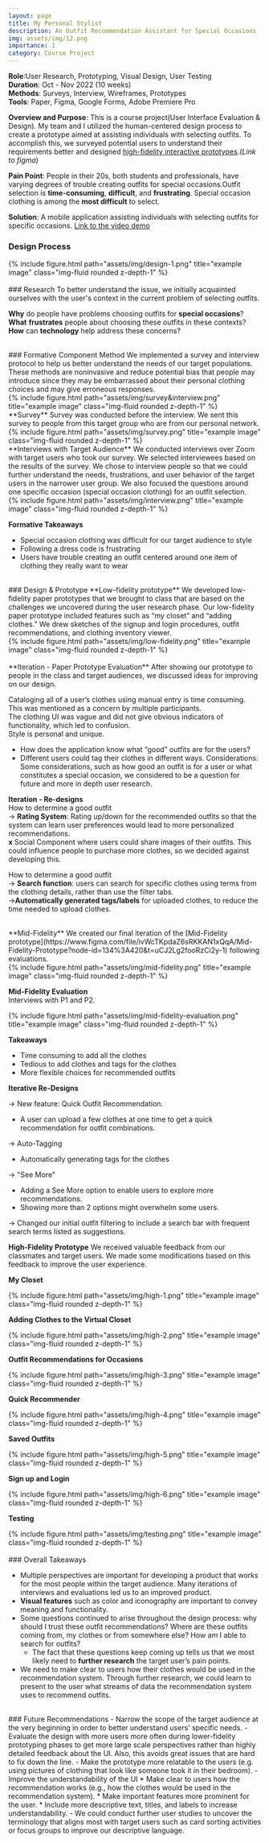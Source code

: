 ```yaml
---
layout: page
title: My Personal Stylist
description: An Outfit Recommendation Assistant for Special Occasions
img: assets/img/12.png
importance: 1
category: Course Project
---
```


**Role**:User Research, Prototyping, Visual Design, User Testing    
**Duration**: Oct - Nov 2022 (10 weeks)  
**Methods**: Surveys, Interview, Wireframes, Prototypes  
**Tools**: Paper, Figma, Google Forms, Adobe Premiere Pro  

**Overview and Purpose**: This is a course project(User Interface Evaluation & Design). My team and I utilized the human-centered design process to create a prototype aimed at assisting individuals with selecting outfits. To accomplish this, we surveyed potential users to understand their requirements better and designed [high-fidelity interactive prototypes](https://www.figma.com/proto/ivWcTKpdaZ6sRKKAN1xQqA/Mid-Fidelity-Prototype?page-id=357%3A3531&node-id=376%3A3547&viewport=855%2C400%2C0.5&scaling=scale-down&starting-point-node-id=376%3A3601).(*Link to figma*)

**Pain Point**: People in their 20s, both students and professionals, have varying degrees of trouble creating outfits for special occasions.Outfit selection is __time-consuming__, __difficult__, and __frustrating__. Special occasion clothing is among the __most difficult__ to select.

**Solution**: A mobile application assisting individuals with selecting outfits for specific occasions.
[Link to the video demo](https://vimeo.com/779518652)

### Design Process
<div class="row">
    <div class="col-sm mt-3 mt-md-0">
        {% include figure.html path="assets/img/design-1.png" title="example image" class="img-fluid rounded z-depth-1" %}
    </div>
</div>

<br>
### Research
To better understand the issue, we initially acquainted ourselves with the user's context in the current problem of selecting outfits.

**Why** do people have problems choosing outfits for **special occasions**?  
**What** **frustrates** people about choosing these outfits in these contexts?  
**How** can **technology** help address these concerns?

<br>
### Formative Component Method
We implemented a survey and interview protocol to help us better understand the needs of our target populations. These methods are noninvasive and reduce potential bias that people may introduce since they may be embarrassed about their personal clothing choices and may give erroneous responses.
<div class="row">
    <div class="col-sm mt-3 mt-md-0">
        {% include figure.html path="assets/img/survey&interview.png" title="example image" class="img-fluid rounded z-depth-1" %}
    </div>
</div>
**Survey**  
Survey was conducted before the interview. We sent this survey to people from this target group who are from our personal network.  
<div class="row">
    <div class="col-sm mt-3 mt-md-0">
        {% include figure.html path="assets/img/survey.png" title="example image" class="img-fluid rounded z-depth-1" %}
    </div>
</div>
**Interviews with Target Audience**  
We conducted interviews over Zoom with target users who took our survey. We selected interviewees based on the results of the survey. We chose to interview people so that we could further understand the needs, frustrations, and user behavior of the target users in the narrower user group. We also focused the questions around one specific occasion (special occasion clothing) for an outfit selection.
<div class="row">
    <div class="col-sm mt-3 mt-md-0">
        {% include figure.html path="assets/img/interview.png" title="example image" class="img-fluid rounded z-depth-1" %}
    </div>
</div>

**Formative Takeaways**  
* Special occasion clothing was difficult for our target audience to style
* Following a dress code is frustrating
* Users have trouble creating an outfit centered around one item of clothing they really want to wear

<br>
### Design & Prototype  
**Low-fidelity prototype**  
We developed low-fidelity paper prototypes that we brought to class that are based on the challenges we uncovered during the user research phase. Our low-fidelity paper prototype included features such as “my closet” and “adding clothes.” We drew sketches of the signup and login procedures, outfit recommendations, and clothing inventory viewer.
<div class="row">
    <div class="col-sm mt-3 mt-md-0">
        {% include figure.html path="assets/img/low-fidelity.png" title="example image" class="img-fluid rounded z-depth-1" %}
    </div>
</div>

<br>
**Iteration - Paper Prototype Evaluation**  
After showing our prototype to people in the class and target audiences, we discussed ideas for improving on our design.

Cataloging all of a user’s clothes using manual entry is time consuming. This was mentioned as a concern by multiple participants.  
The clothing UI was vague and did not give obvious indicators of functionality, which led to confusion.  
Style is personal and unique.  
* How does the application know what “good” outfits are for the users?  
* Different users could tag their clothes in different ways.
Considerations: Some considerations, such as how good an outfit is for a user or what constitutes a special occasion, we considered to be a question for future and more in depth user research.

**Iteration - Re-designs**  
How to determine a good outfit  
→ **Rating System**: Rating up/down for the recommended outfits so that the system can learn user preferences would lead to more personalized recommendations.  
__x__ Social Component where users could share images of their outfits. This could influence people to purchase more clothes, so we decided against developing this.  

How to determine a good outfit  
→ **Search function**: users can search for specific clothes using terms from the clothing details, rather than use the filter tabs.  
→**Automatically generated tags/labels** for uploaded clothes, to reduce the time needed to upload clothes.

<br>
**Mid-Fidelity**  
We created our final iteration of the [Mid-Fidelity prototype](https://www.figma.com/file/ivWcTKpdaZ6sRKKAN1xQqA/Mid-Fidelity-Prototype?node-id=134%3A420&t=uCJ2Lg2fooRzCi2y-1) following evaluations.
<div class="row">
    <div class="col-sm mt-3 mt-md-0">
        {% include figure.html path="assets/img/mid-fidelity.png" title="example image" class="img-fluid rounded z-depth-1" %}
    </div>
</div>

**Mid-Fidelity Evaluation**  
Interviews with P1 and P2.
<div class="row">
    <div class="col-sm mt-3 mt-md-0">
        {% include figure.html path="assets/img/mid-fidelity-evaluation.png" title="example image" class="img-fluid rounded z-depth-1" %}
    </div>
</div>

**Takeaways**  
* Time consuming to add all the clothes  
* Tedious to add clothes and tags for the clothes  
* More flexible choices for recommended outfits

**Iterative Re-Designs**

→ New feature: Quick Outfit Recommendation.  
   * A user can upload a few clothes at one time to get a quick recommendation for outfit combinations.

→ Auto-Tagging  
   * Automatically generating tags for the clothes  

→ "See More"  
   * Adding a See More option to enable users to explore more recommendations.  
   * Showing more than 2 options might overwhelm some users.  

→ Changed our initial outfit filtering to include a search bar with frequent search terms listed as suggestions.  

**High-Fidelity Prototype**
We received valuable feedback from our classmates and target users. We made some modifications based on this feedback to improve the user experience.  

**My Closet**
<div class="row">
    <div class="col-sm mt-3 mt-md-0">
        {% include figure.html path="assets/img/high-1.png" title="example image" class="img-fluid rounded z-depth-1" %}
    </div>
</div>

**Adding Clothes to the Virtual Closet**
<div class="row">
    <div class="col-sm mt-3 mt-md-0">
        {% include figure.html path="assets/img/high-2.png" title="example image" class="img-fluid rounded z-depth-1" %}
    </div>
</div>


**Outfit Recommendations for Occasions**
<div class="row">
    <div class="col-sm mt-3 mt-md-0">
        {% include figure.html path="assets/img/high-3.png" title="example image" class="img-fluid rounded z-depth-1" %}
    </div>
</div>

**Quick Recommender**
<div class="row">
    <div class="col-sm mt-3 mt-md-0">
        {% include figure.html path="assets/img/high-4.png" title="example image" class="img-fluid rounded z-depth-1" %}
    </div>
</div>

**Saved Outfits**
<div class="row">
    <div class="col-sm mt-3 mt-md-0">
        {% include figure.html path="assets/img/high-5.png" title="example image" class="img-fluid rounded z-depth-1" %}
    </div>
</div>

**Sign up and Login**
<div class="row">
    <div class="col-sm mt-3 mt-md-0">
        {% include figure.html path="assets/img/high-6.png" title="example image" class="img-fluid rounded z-depth-1" %}
    </div>
</div>

**Testing**
<div class="row">
    <div class="col-sm mt-3 mt-md-0">
        {% include figure.html path="assets/img/testing.png" title="example image" class="img-fluid rounded z-depth-1" %}
    </div>
</div>

<br>
### Overall Takeaways

- Multiple perspectives are important for developing a product that works for the most people within the target audience. Many iterations of interviews and evaluations led us to an improved product.  
- __Visual features__ such as color and iconography are important to convey meaning and functionality.  
- Some questions continued to arise throughout the design process: why should I trust these outfit recommendations? Where are these outfits coming from, my clothes or from somewhere else? How am I able to search for outfits?  
  * The fact that these questions keep coming up tells us that we most likely need to __further research__ the target user’s pain points.  
- We need to make clear to users how their clothes would be used in the recommendation system. Through further research, we could learn to present to the user what streams of data the recommendation system uses to recommend outfits.  

<br>
### Future Recommendations
- Narrow the scope of the target audience at the very beginning in order to better understand users’ specific needs.  
- Evaluate the design with more users more often during lower-fidelity prototyping phases to get more large scale perspectives rather than highly detailed feedback about the UI. Also, this avoids great issues that are hard to fix down the line.  
- Make the prototype more relatable to the users (e.g. using pictures of clothing that look like someone took it in their bedroom).  
- Improve the understandability of the UI  
  * Make clear to users how the recommendation works (e.g., how the clothes would be used in the recommendation system).  
  * Make important features more prominent for the user.  
  * Include more descriptive text, titles, and labels to increase understandability.  
- We could conduct further user studies to uncover the terminology that aligns most with target users such as card sorting activities or focus groups to improve our descriptive language.
